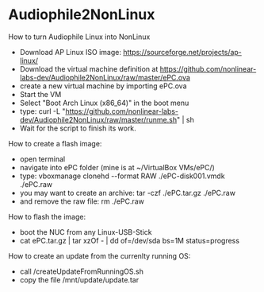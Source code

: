 # Audiophile2NonLinux
How to turn Audiophile Linux into NonLinux

- Download AP Linux ISO image: https://sourceforge.net/projects/ap-linux/
- Download the virtual machine definition at https://github.com/nonlinear-labs-dev/Audiophile2NonLinux/raw/master/ePC.ova
- create a new virtual machine by importing ePC.ova
- Start the VM
- Select "Boot Arch Linux (x86_64)" in the boot menu
- type: curl -L "https://github.com/nonlinear-labs-dev/Audiophile2NonLinux/raw/master/runme.sh" | sh
- Wait for the script to finish its work.

How to create a flash image:
- open terminal
- navigate into ePC folder (mine is at ~/VirtualBox VMs/ePC/)
- type: vboxmanage clonehd --format RAW ./ePC-disk001.vmdk ./ePC.raw
- you may want to create an archive: tar -czf ./ePC.tar.gz ./ePC.raw
- and remove the raw file: rm ./ePC.raw

How to flash the image:
- boot the NUC from any Linux-USB-Stick
- cat ePC.tar.gz | tar xzOf - | dd of=/dev/sda bs=1M status=progress

How to create an update from the currenlty running OS:
- call /createUpdateFromRunningOS.sh
- copy the file /mnt/update/update.tar
